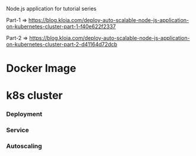 Node.js application for tutorial series

Part-1 => https://blog.kloia.com/deploy-auto-scalable-node-js-application-on-kubernetes-cluster-part-1-f40e622f2337

Part-2 => https://blog.kloia.com/deploy-auto-scalable-node-js-application-on-kubernetes-cluster-part-2-d41164d72dcb


# Docker Image



# k8s cluster

### Deployment 

### Service

### Autoscaling
